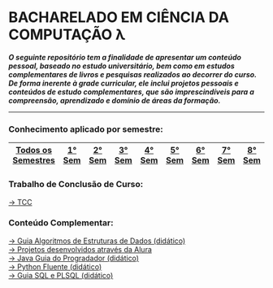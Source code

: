 # **BACHARELADO EM CIÊNCIA DA COMPUTAÇÃO λ**
***O seguinte repositório tem a finalidade de apresentar um conteúdo pessoal, baseado no estudo universitário, bem como em estudos complementares de livros e pesquisas realizados ao decorrer do curso. De forma inerente à grade curricular, ele inclui projetos pessoais e conteúdos de estudo complementares, que são imprescindíveis para a compreensão, aprendizado e domínio de áreas da formação.***

<hr>

### **Conhecimento aplicado por semestre:**
| <a href='#'>Todos os Semestres</a> | <a href='#'>1° Sem</a> | <a href='#'>2° Sem</a> | <a href='#'>3° Sem</a> | <a href='#'>4° Sem</a> | <a href='#'>5° Sem</a> | <a href='#'>6° Sem</a> | <a href='#'>7° Sem</a> | <a href='#'>8° Sem</a> |
| :-: | :-: | :-: | :-: | :-: | :-: | :-: | :-: | :-: |
### **Trabalho de Conclusão de Curso:**
<a href='#'>→ TCC</a>

### **Conteúdo Complementar:**
<a href='https://github.com/LoukasLoukanos/Ciencia-da-Computacao/tree/master/Complementar%20-%20Estruturas%20de%20dados%20(Did%C3%A1tico)#algoritmos-de-estruturas-de-dados-lineares'>→ Guia Algoritmos de Estruturas de Dados (didático)</a></br>
<a href='https://github.com/LoukasLoukanos/Ciencia-da-Computacao/tree/master/Complementar%20-%20Alura#projetos-inspirados-nos-conhecimentos-dos-cursos-da-alura'>→ Projetos desenvolvidos através da Alura</a></br>
<a href='https://github.com/LoukasLoukanos/Ciencia-da-Computacao/tree/master/Complementar%20-%20Java%20Guia%20do%20Programador%20(Did%C3%A1tico)#java-guia-do-programador-4%C2%AA-ed'>→ Java Guia do Progradador (didático)</a></br>
<a href='https://github.com/LoukasLoukanos/Ciencia-da-Computacao/tree/master/Complementar%20-%20Python%20Fluente%20(Did%C3%A1tico)#python-fluente-1%C2%AA-ed'>→ Python Fluente (didático)</a></br>
<a href='https://github.com/LoukasLoukanos/Ciencia-da-Computacao/tree/master/Complementar%20-%20SQL%20e%20PLSQL%20(Did%C3%A1tico)#linguagens-de-opera%C3%A7%C3%B5es-da-sql'>→ Guia SQL e PLSQL (didático)</a></br>
</ul>
